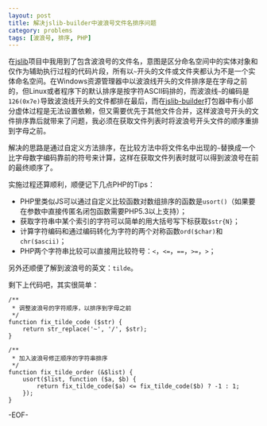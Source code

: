 ```yaml
---
layout: post
title: 解决jslib-builder中波浪号文件名排序问题
category: problems
tags: [波浪号, 排序, PHP]
---
```


在[jslib](http://github.com/elfjs/jslib)项目中我用到了包含波浪号的文件名，意图是区分命名空间中的实体对象和仅作为辅助执行过程的代码片段，所有以`~`开头的文件或文件夹都认为不是一个实体命名空间。在Windows资源管理器中以波浪线开头的文件排序是在字母之前的，但Linux或者程序下的默认排序是按字符ASCII码排的，而波浪线`~`的编码是`126(0x7e)`导致波浪线开头的文件都排在最后，而在[jslib-builder](http://github.com/elfjs/jslib-builder)打包器中有小部分虚体过程是无法设置依赖，但又需要优先于其他文件合并，这样波浪号开头的文件排序靠后就带来了问题，我必须在获取文件列表时将波浪号开头文件的顺序重排到字母之前。

解决的思路是通过自定义方法排序，在比较方法中将文件名中出现的`~`替换成一个比字母数字编码靠前的符号来计算，这样在获取文件列表时就可以得到波浪号在前的最终顺序了。

实施过程还算顺利，顺便记下几点PHP的Tips：

* PHP里类似JS可以通过自定义比较函数对数组排序的函数是`usort()`（如果要在参数中直接传匿名闭包函数需要PHP5.3以上支持）；
* 获取字符串中某个索引的字符可以简单的用大括号写下标获取`$str{N}`；
* 计算字符编码和通过编码转化为字符的两个对称函数`ord($char)`和`chr($ascii)`；
* PHP两个字符串比较可以直接用比较符号：`<`，`<=`，`==`，`>=`，`>`；

另外还顺便了解到波浪号的英文：`tilde`。

剩下上代码吧，其实很简单：

	/**
	 * 调整波浪号的字符顺序，以排序到字母之前
	 */
	function fix_tilde_code ($str) {
		return str_replace('~', '/', $str);
	}

	/**
	 * 加入波浪号修正顺序的字符串排序
	 */
	function fix_tilde_order (&$list) {
		usort($list, function ($a, $b) {
			return fix_tilde_code($a) <= fix_tilde_code($b) ? -1 : 1;
		});
	}

-EOF-
